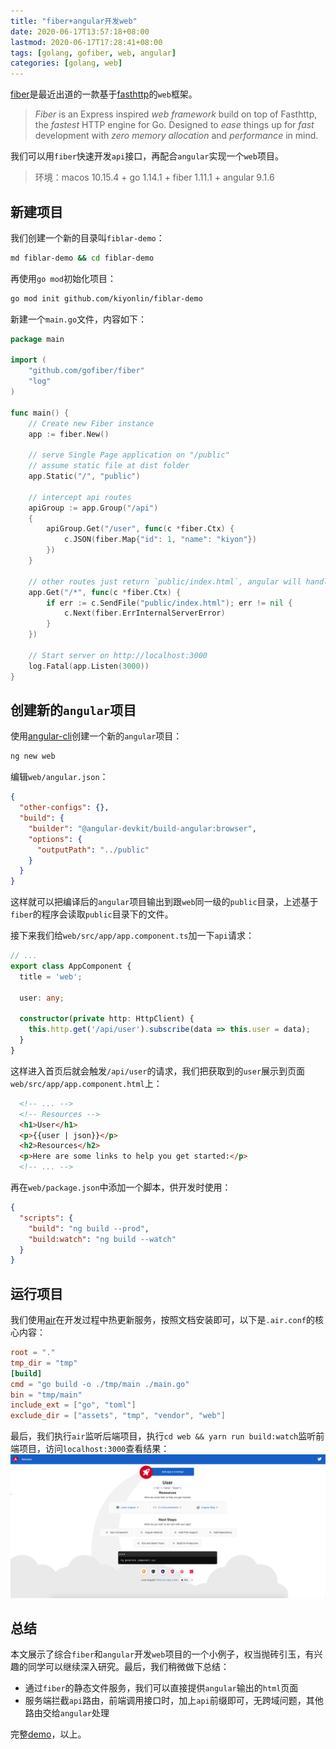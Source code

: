```yaml
---
title: "fiber+angular开发web"
date: 2020-06-17T13:57:18+08:00
lastmod: 2020-06-17T17:28:41+08:00
tags: [golang, gofiber, web, angular]
categories: [golang, web]
---
```

[fiber](https://docs.gofiber.io/)是最近出道的一款基于[fasthttp](https://github.com/valyala/fasthttp)的`web`框架。

> *Fiber* is an Express inspired *web framework* build on top of Fasthttp, the *fastest* HTTP engine for Go. Designed to *ease* things up for *fast* development with *zero memory allocation* and *performance* in mind.

我们可以用`fiber`快速开发`api`接口，再配合`angular`实现一个`web`项目。

> 环境：macos 10.15.4 + go 1.14.1 + fiber 1.11.1 + angular 9.1.6

## 新建项目
我们创建一个新的目录叫`fiblar-demo`：

```bash
md fiblar-demo && cd fiblar-demo
```

再使用`go mod`初始化项目：

```bash
go mod init github.com/kiyonlin/fiblar-demo
```

新建一个`main.go`文件，内容如下：

```go
package main

import (
	"github.com/gofiber/fiber"
	"log"
)

func main() {
	// Create new Fiber instance
	app := fiber.New()

	// serve Single Page application on "/public"
	// assume static file at dist folder
	app.Static("/", "public")

	// intercept api routes
	apiGroup := app.Group("/api")
	{
		apiGroup.Get("/user", func(c *fiber.Ctx) {
			c.JSON(fiber.Map{"id": 1, "name": "kiyon"})
		})
	}

	// other routes just return `public/index.html`, angular will handle them
	app.Get("/*", func(c *fiber.Ctx) {
		if err := c.SendFile("public/index.html"); err != nil {
			c.Next(fiber.ErrInternalServerError)
		}
	})

	// Start server on http://localhost:3000
	log.Fatal(app.Listen(3000))
}
```

## 创建新的`angular`项目
使用[angular-cli](https://angular.cn/cli)创建一个新的`angular`项目：

```bash
ng new web
```

编辑`web/angular.json`：

```json
{
  "other-configs": {},
  "build": {
    "builder": "@angular-devkit/build-angular:browser",
    "options": {
      "outputPath": "../public"
    }
  }
}
```

这样就可以把编译后的`angular`项目输出到跟`web`同一级的`public`目录，上述基于`fiber`的程序会读取`public`目录下的文件。

接下来我们给`web/src/app/app.component.ts`加一下`api`请求：

```typescript
// ...
export class AppComponent {
  title = 'web';

  user: any;

  constructor(private http: HttpClient) {
    this.http.get('/api/user').subscribe(data => this.user = data);
  }
}
```

这样进入首页后就会触发`/api/user`的请求，我们把获取到的`user`展示到页面`web/src/app/app.component.html`上：

```html
  <!-- ... -->
  <!-- Resources -->
  <h1>User</h1>
  <p>{{user | json}}</p>
  <h2>Resources</h2>
  <p>Here are some links to help you get started:</p>
  <!-- ... -->
```

再在`web/package.json`中添加一个脚本，供开发时使用：

```json
{
  "scripts": {
    "build": "ng build --prod",
    "build:watch": "ng build --watch"
  }
}
```

## 运行项目
我们使用[air](https://github.com/cosmtrek/air)在开发过程中热更新服务，按照文档安装即可，以下是`.air.conf`的核心内容：

```toml
root = "."
tmp_dir = "tmp"
[build]
cmd = "go build -o ./tmp/main ./main.go"
bin = "tmp/main"
include_ext = ["go", "toml"]
exclude_dir = ["assets", "tmp", "vendor", "web"]
```

最后，我们执行`air`监听后端项目，执行`cd web && yarn run build:watch`监听前端项目，访问`localhost:3000`查看结果：
![demo](/image/gofiber/fiblar-demo.png)

## 总结
本文展示了综合`fiber`和`angular`开发`web`项目的一个小例子，权当抛砖引玉，有兴趣的同学可以继续深入研究。最后，我们稍微做下总结：

- 通过`fiber`的静态文件服务，我们可以直接提供`angular`输出的`html`页面
- 服务端拦截`api`路由，前端调用接口时，加上`api`前缀即可，无跨域问题，其他路由交给`angular`处理

完整[demo](http://github.com/kiyonlin/fiblar-demo)，以上。
